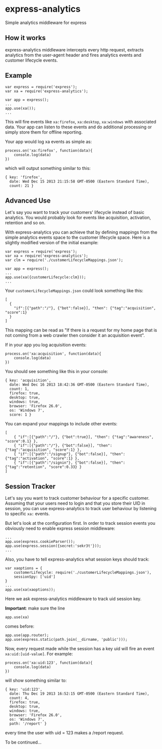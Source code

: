 express-analytics
===

Simple analytics middleware for express

How it works
---
express-analytics middleware intercepts every http request, extracts analytics from the user-agent header and fires analytics events and customer lifecycle events.

Example
---
```
var express = require('express');
var xa = require('express-analytics');

var app = express();
...
app.use(xa());
...
```
This will fire events like `xa:firefox`, `xa:desktop`, `xa:windows` with associated data. Your app can listen to these events and do additional processing or simply store them for offline reporting.

Your app would log xa events as simple as:
```
process.on('xa:firefox', function(data){
    console.log(data)
})
```
which will output something similar to this:
```
{ key: 'firefox',
  date: Wed Dec 15 2013 21:15:58 GMT-0500 (Eastern Standard Time),
  count: 21 }
```

Advanced Use
---
Let's say you want to track your customers' lifecycle instead of basic analytics. You would probably look for events like acquisition, activation, retention and so on.

With express-analytics you can achieve that by defining mappings from the simple analytics events space to the customer lifecycle space. Here is a slightly modified version of the initial example:
```
var express = require('express');
var xa = require('express-analytics');
var clm = require('./customerLifecycleMappings.json');

var app = express();
...
app.use(xa({customerLifecycle:clm}));
...
```
Your `customerLifecycleMappings.json` could look something like this:
```
[
  {
    "if":[{"path":"/"}, {"bot":false}], "then": {"tag":"acquisition", "score":1}
  }
]
```
This mapping can be read as "If there is a request for my home page that is not coming from a web crawler then consider it an acquisition event".

If in your app you log acquisition events:
```
process.on('xa:acquisition', function(data){
    console.log(data)
})
```
You should see something like this in your console:
```
{ key: 'acquisition',
  date: Wed Dec 16 2013 18:42:36 GMT-0500 (Eastern Standard Time),
  count: 1,
  firefox: true,
  desktop: true,
  windows: true,
  browser: 'Firefox 26.0',
  os: 'Windows 7',
  score: 1 }
```
You can expand your mappings to include other events:
```
[
    { "if":[{"path":"/"}, {"bot":true}], "then": {"tag":"awareness", "score":0.1} },
    { "if":[{"path":"/"}, {"bot":false}], "then": {"tag":"acquisition", "score":1} },
    { "if":[{"path":"/signup"}, {"bot":false}], "then": {"tag":"activation", "score":1} },
    { "if":[{"path":"/signin"}, {"bot":false}], "then": {"tag":"retention", "score":0.33} }
]
```

Session Tracker
---
Let's say you want to track customer behaviour for a specific customer. Assuming that your users need to login and that you store their UID in session, you can use express-analytics to track user behaviour by listening to specific `xa:` events.

But let's look at the configuration first. In order to track session events you obviously need to enable express session middleware:
```
...
app.use(express.cookieParser());
app.use(express.session({secret:'sekr3t'}));
...
```
Also, you have to tell express-analytics what session keys should track:
```
var xaoptions = {
    customerLifecycle: require('./customerLifecycleMappings.json'),
    sessionSpy: ['uid']
}
...
app.use(xa(xaoptions));
```
Here we ask express-analytics middleware to track uid session key.

**Important**: make sure the line
```
app.use(xa)
```
comes before:
```
app.use(app.router);
app.use(express.static(path.join(__dirname, 'public')));
```
Now, every request made while the session has a key uid will fire an event `xa:uid:[uid-value]`. For example:
```
process.on('xa:uid:123', function(data){
    console.log(data)
})
```
will show something similar to:
```
{ key: 'uid:123',
  date: Thu Dec 19 2013 16:52:15 GMT-0500 (Eastern Standard Time),
  count: 4,
  firefox: true,
  desktop: true,
  windows: true,
  browser: 'Firefox 26.0',
  os: 'Windows 7',
  path: '/report' }
```
every time the user with uid = 123 makes a /report request.

To be continued...
